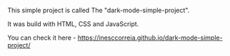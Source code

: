 This simple project is called The "dark-mode-simple-project".

It was build with HTML, CSS and JavaScript.

You can check it here - https://inesccorreia.github.io/dark-mode-simple-project/
